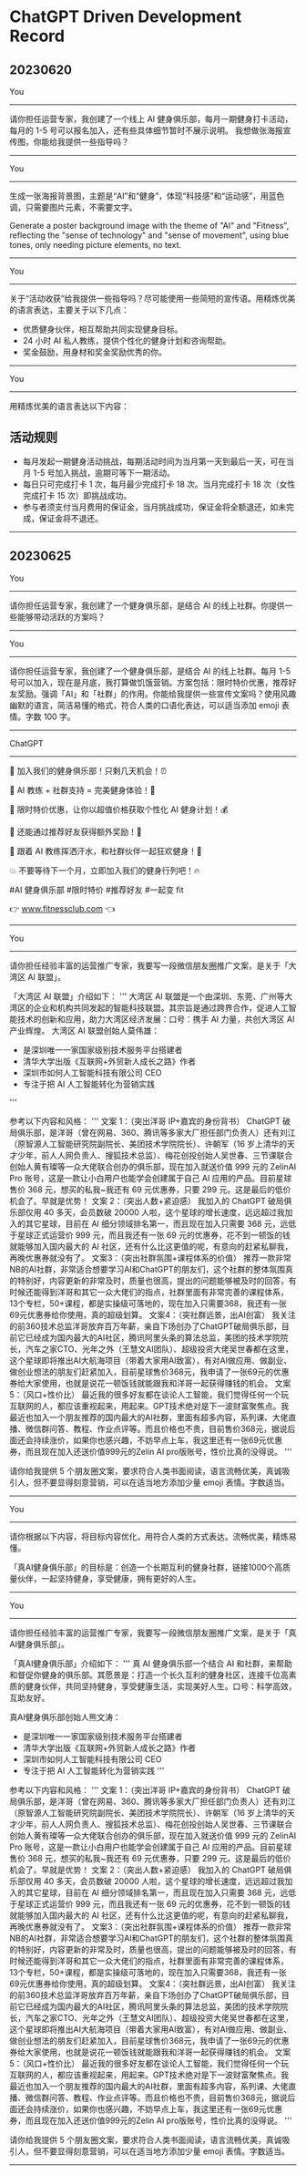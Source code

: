 # ChatGPT Driven Development Record

## 20230620

You

---

请你担任运营专家，我创建了一个线上 AI 健身俱乐部，每月一期健身打卡活动，每月的 1-5 号可以报名加入，还有些具体细节暂时不展示说明。
我想做张海报宣传图，你能给我提供一些指导吗？

---

You

---

生成一张海报背景图，主题是“AI”和“健身”，体现“科技感”和“运动感”，用蓝色调，只需要图片元素，不需要文字。

Generate a poster background image with the theme of "AI" and "Fitness", reflecting the "sense of technology" and "sense of movement", using blue tones, only needing picture elements, no text.

---

You

---

关于“活动收获”给我提供一些指导吗？尽可能使用一些简短的宣传语。用精炼优美的语言表达，主要关于以下几点：

- 优质健身伙伴，相互帮助共同实现健身目标。
- 24 小时 AI 私人教练，提供个性化的健身计划和咨询帮助。
- 奖金鼓励，用身材和奖金奖励优秀的你。

---

You

---

用精炼优美的语言表达以下内容：

## 活动规则

- 每月发起一期健身活动挑战，每期活动时间为当月第一天到最后一天，可在当月 1-5 号加入挑战，逾期可等下一期活动。
- 每日只可完成打卡 1 次，每月最少完成打卡 18 次。当月完成打卡 18 次（女性完成打卡 15 次）即挑战成功。
- 参与者须支付当月费用的保证金，当月挑战成功，保证金将全额退还，如未完成，保证金将不退还。

---

## 20230625

You

---

请你担任运营专家，我创建了一个健身俱乐部，是结合 AI 的线上社群。你提供一些能够带动活跃的方案吗？

---

You

---

请你担任运营专家，我创建了一个健身俱乐部，是结合 AI 的线上社群。每月 1-5 号可以加入，现在是月底，我打算做饥饿营销。方案包括：限时特价优惠，推荐好友奖励。强调「AI」和「社群」的作用。你能给我提供一些宣传文案吗？使用风趣幽默的语言，简洁易懂的格式，符合人类的口语化表达，可以适当添加 emoji 表情。字数 100 字。

---

ChatGPT

---

💪 加入我们的健身俱乐部！只剩几天机会！⏰

🤖 AI 教练 + 社群支持 = 完美健身体验！🌟

🎉 限时特价优惠，让你以超值价格获取个性化 AI 健身计划！💰

🙌 还能通过推荐好友获得额外奖励！🎁

💃 跟着 AI 教练挥洒汗水，和社群伙伴一起狂欢健身！🎉

💥 不要等待下一个月，立即加入我们的健身行列吧！🔥

#AI 健身俱乐部 #限时特价 #推荐好友 #一起变 fit

👉 www.fitnessclub.com 👈

---

You

---

请你担任经验丰富的运营推广专家，我要写一段微信朋友圈推广文案，是关于「大湾区 AI 联盟」。

「大湾区 AI 联盟」介绍如下：
'''
大湾区 AI 联盟是一个由深圳、东莞、广州等大湾区的企业和机构共同发起的智能科技联盟。其宗旨是通过跨界合作，促进人工智能技术的创新和应用，助力大湾区经济发展：口号：携手 AI 力量，共创大湾区 AI 产业辉煌。
大湾区 AI 联盟创始人莫伟雄：

- 是深圳唯一一家国家级别技术服务平台搭建者
- 清华大学出版《互联网+外贸新人成长之路》作者
- 深圳市如何人工智能科技有限公司 CEO
- 专注于把 AI 人工智能转化为营销实践

'''

参考以下内容和风格：
'''
文案 1：（突出洋哥 IP+嘉宾的身份背书）
ChatGPT 破局俱乐部，是洋哥（曾在网易、360、腾讯等多家大厂担任部门负责人）还有刘江（原智源人工智能研究院副院长、美团技术学院院长）、许朝军（16 岁上清华的天才少年，前人人网负责人、搜狐技术总监）、梅花创投创始人吴世春、三节课联合创始人黄有璨等一众大佬联合创办的俱乐部，现在加入就送价值 999 元的 ZelinAI Pro 账号，这是一款让小白用户也能学会创建属于自己 AI 应用的产品。目前星球售价 368 元，想买的私我~我还有 69 元优惠券，只要 299 元。这是最后的低价机会了。早就是优势！
文案 2：（突出人数+紧迫感）
我加入的 ChatGPT 破局俱乐部仅用 40 多天，会员数破 20000 人啦，这个星球的增长速度，远远超过我加入的其它星球，目前在 AI 细分领域排名第一，而且现在加入只需要 368 元，远低于星球正式运营价 999 元，而且我还有一张 69 元的优惠券，花不到一顿饭的钱就能够加入国内最大的 AI 社区，还有什么比这更值的呢，有意向的赶紧私聊我，再晚优惠券就没有了。
文案3：（突出社群氛围+课程体系的价值）
推荐一款非常NB的AI社群，非常适合想要学习AI和ChatGPT的朋友们，这个社群的整体氛围真的特别好，内容更新的非常及时，质量也很高，提出的问题能够被及时的回答，有时候还能得到洋哥和其它一众大佬们的指点，社群里面有非常完善的课程体系，13个专栏，50+课程，都是实操级可落地的，现在加入只需要368，我还有一张69元优惠券给你使用，真的超级划算。
文案4：（突社群远景，出AI创富）
我关注的前360技术总监洋哥放弃百万年薪，亲自下场创办了ChatGPT破局俱乐部，目前它已经成为国内最大的AI社区，腾讯阿里头条的算法总监，美团的技术学院院长，汽车之家CTO、光年之外（王慧文AI团队）、超级投资大佬吴世春都在这里，这个星球即将推出AI大航海项目（带着大家用AI致富），有对AI做应用、做副业、做创业想法的朋友们赶紧加入，目前星球售价368元，我申请了一张69元的优惠券给大家使用，也就是说花一顿饭钱就能跟我和洋哥一起获得赚钱的机会。
文案5：（风口+性价比）
最近我的很多好友都在谈论人工智能，我们觉得任何一个玩互联网的人，都应该重视起来，用起来。GPT技术绝对是下一波财富聚焦点。我最近也加入一个朋友推荐的国内最大的AI社群，里面有超多内容，系列课、大佬直播、微信群问答、教程、作业点评等。而且价格也不贵，目前售价368元，据说后面还会持续涨价，如果你也感兴趣，不妨早点上车，我这里还有一张69元优惠券，而且现在加入还送价值999元的Zelin AI pro版账号，性价比真的没得说。
'''

请你给我提供 5 个朋友圈文案，要求符合人类书面阅读，语言流畅优美，真诚吸引人，但不要显得刻意营销，可以在适当地方添加少量 emoji 表情。字数适当。

---

You

---

请你根据以下内容，将目标内容优化，用符合人类的方式表达。流畅优美，精炼易懂。

「真AI健身俱乐部」的目标是：创造一个长期互利的健身社群，链接1000个高质量伙伴，一起坚持健身，享受健康，拥有更好的人生。

---


You

---

请你担任经验丰富的运营推广专家，我要写一段微信朋友圈推广文案，是关于「真AI健身俱乐部」。

「真AI健身俱乐部」介绍如下：
'''
真 AI 健身俱乐部一个结合 AI 和社群，来帮助和督促你健身的俱乐部。其愿景是：打造一个长久互利的健身社区，连接千位高素质的健身伙伴，共同坚持健身，享受健康生活，实现美好人生。口号：科学高效，互助友好。

真AI健身俱乐部创始人熊文涛：

- 是深圳唯一一家国家级别技术服务平台搭建者
- 清华大学出版《互联网+外贸新人成长之路》作者
- 深圳市如何人工智能科技有限公司 CEO
- 专注于把 AI 人工智能转化为营销实践
'''

参考以下内容和风格：
'''
文案 1：（突出洋哥 IP+嘉宾的身份背书）
ChatGPT 破局俱乐部，是洋哥（曾在网易、360、腾讯等多家大厂担任部门负责人）还有刘江（原智源人工智能研究院副院长、美团技术学院院长）、许朝军（16 岁上清华的天才少年，前人人网负责人、搜狐技术总监）、梅花创投创始人吴世春、三节课联合创始人黄有璨等一众大佬联合创办的俱乐部，现在加入就送价值 999 元的 ZelinAI Pro 账号，这是一款让小白用户也能学会创建属于自己 AI 应用的产品。目前星球售价 368 元，想买的私我~我还有 69 元优惠券，只要 299 元。这是最后的低价机会了。早就是优势！
文案 2：（突出人数+紧迫感）
我加入的 ChatGPT 破局俱乐部仅用 40 多天，会员数破 20000 人啦，这个星球的增长速度，远远超过我加入的其它星球，目前在 AI 细分领域排名第一，而且现在加入只需要 368 元，远低于星球正式运营价 999 元，而且我还有一张 69 元的优惠券，花不到一顿饭的钱就能够加入国内最大的 AI 社区，还有什么比这更值的呢，有意向的赶紧私聊我，再晚优惠券就没有了。
文案3：（突出社群氛围+课程体系的价值）
推荐一款非常NB的AI社群，非常适合想要学习AI和ChatGPT的朋友们，这个社群的整体氛围真的特别好，内容更新的非常及时，质量也很高，提出的问题能够被及时的回答，有时候还能得到洋哥和其它一众大佬们的指点，社群里面有非常完善的课程体系，13个专栏，50+课程，都是实操级可落地的，现在加入只需要368，我还有一张69元优惠券给你使用，真的超级划算。
文案4：（突社群远景，出AI创富）
我关注的前360技术总监洋哥放弃百万年薪，亲自下场创办了ChatGPT破局俱乐部，目前它已经成为国内最大的AI社区，腾讯阿里头条的算法总监，美团的技术学院院长，汽车之家CTO、光年之外（王慧文AI团队）、超级投资大佬吴世春都在这里，这个星球即将推出AI大航海项目（带着大家用AI致富），有对AI做应用、做副业、做创业想法的朋友们赶紧加入，目前星球售价368元，我申请了一张69元的优惠券给大家使用，也就是说花一顿饭钱就能跟我和洋哥一起获得赚钱的机会。
文案5：（风口+性价比）
最近我的很多好友都在谈论人工智能，我们觉得任何一个玩互联网的人，都应该重视起来，用起来。GPT技术绝对是下一波财富聚焦点。我最近也加入一个朋友推荐的国内最大的AI社群，里面有超多内容，系列课、大佬直播、微信群问答、教程、作业点评等。而且价格也不贵，目前售价368元，据说后面还会持续涨价，如果你也感兴趣，不妨早点上车，我这里还有一张69元优惠券，而且现在加入还送价值999元的Zelin AI pro版账号，性价比真的没得说。
'''

请你给我提供 5 个朋友圈文案，要求符合人类书面阅读，语言流畅优美，真诚吸引人，但不要显得刻意营销，可以在适当地方添加少量 emoji 表情。字数适当。

---
